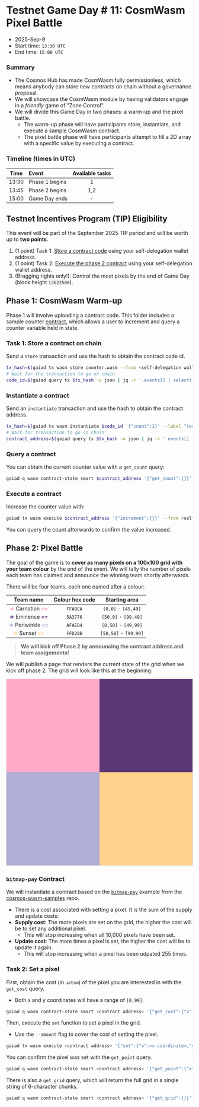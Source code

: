 # Testnet Game Day # 11: CosmWasm Pixel Battle

* 2025-Sep-9
* Start time: `13:30 UTC`
* End time: `15:00 UTC`

### Summary

* The Cosmos Hub has made CosmWasm fully permissionless, which means anybody can store new contracts on chain without a governance proposal.
* We will showcase the CosmWasm module by having validators engage in a _friendly_ game of "Zone Control".
* We will divide this Game Day in two phases: a warm-up and the pixel battle.
  * The warm-up phase will have participants store, instantiate, and execute a sample CosmWasm contract.
  * The pixel battle phase will have participants attempt to fill a 2D array with a specific value by executing a contract.


### Timeline (times in UTC)

| Time  | Event          | Available tasks |
| :---: | :------------- | :-------------: |
| 13:30 | Phase 1 begins |        1        |
| 13:45 | Phase 2 begins |       1,2       |
| 15:00 | Game Day ends  |        -        |


## Testnet Incentives Program (TIP) Eligibility

This event will be part of the September 2025 TIP period and will be worth up to **two points**.

1. (1 point) Task 1: [Store a contract code](#task-1-store-a-contract-on-chain) using your self-delegation wallet address.
2. (1 point) Task 2: [Execute the phase 2 contract](#task-2-set-a-pixel) using your self-delegation wallet address.
3. (Bragging rights only!): Control the most pixels by the end of Game Day (block height `13622500`).

## Phase 1: CosmWasm Warm-up

Phase 1 will involve uploading a contract code. This folder includes a sample counter [contract](counter.wasm), which allows a user to increment and query a counter variable held in state.

### Task 1: Store a contract on chain

Send a `store` transaction and use the hash to obtain the contract code id.
```bash
tx_hash=$(gaiad tx wasm store counter.wasm --from <self-delegation wallet> --gas auto --gas-adjustment 3 --gas-prices 0.005uatom -o json -y | jq -r '.txhash')
# Wait for the transaction to go on chain
code_id=$(gaiad query tx $tx_hash -o json | jq -r '.events[] | select(.type=="store_code").attributes[] | select(.key=="code_id").value')
```

### Instantiate a contract

Send an `instantiate` transaction and use the hash to obtain the contract address.
```bash
tx_hash=$(gaiad tx wasm instantiate $code_id '{"count":1}' --label "test-counter" --no-admin --from <self-delegation wallet> --gas auto --gas-adjustment 3 --gas-prices 0.005uatom -o json -y | jq -r '.txhash')
# Wait for transaction to go on chain
contract_address=$(gaiad query tx $tx_hash -o json | jq -r '.events[] | select(.type=="instantiate").attributes[] | select(.key=="_contract_address").value')
```

### Query a contract

You can obtain the current counter value with a `get_count` query:
```bash
gaiad q wasm contract-state smart $contract_address '{"get_count":{}}' -o json  | jq -r '.data.count'
```

### Execute a contract

Increase the counter value with:
```bash
gaiad tx wasm execute $contract_address '{"increment":{}}' --from <self-delegation wallet> --gas auto --gas-adjustment 3 --gas-prices 0.005uatom -y
```
You can query the count afterwards to confirm the value increased.

## Phase 2: Pixel Battle

The goal of the game is to **cover as many pixels on a 100x100 grid with your team colour** by the end of the event. We will tally the number of pixels each team has claimed and announce the winning team shortly afterwards.

There will be four teams, each one named after a colour:

|                                                         Team name                                                          | Colour hex code |     Starting area     |
| :------------------------------------------------------------------------------------------------------------------------: | :-------------: | :-------------------: |
| <span style="color:#FFABCA; font-weight:bold">=></span> Carnation <span style="color:#FFABCA; font-weight:bold"><=</span>  |    `FFABCA`     |  `[0,0]` - `[49,49]`  |
|  <span style="color:#5A3776; font-weight:bold">=></span> Eminence <span style="color:#5A3776; font-weight:bold"><=</span>  |    `5A3776`     | `[50,0]` - `[99,49]`  |
| <span style="color:#AFAED4; font-weight:bold">=></span> Periwinkle <span style="color:#AFAED4; font-weight:bold"><=</span> |    `AFAED4`     | `[0,50]` - `[49,99]`  |
|   <span style="color:#FFD28B; font-weight:bold">=></span> Sunset <span style="color:#FFD28B; font-weight:bold"><=</span>   |    `FFD28B`     | `[50,50]` - `[99,99]` |


> **We will kick off Phase 2 by announcing the contract address and team assignments!**

We will publish a page that renders the current state of the grid when we kick off phase 2. The grid will look like this at the beginning:

![Pixel Battle Starting State](battle-start.png)

### `bitmap-pay` Contract

We will instantiate a contract based on the [`bitmap-pay`](https://github.com/hyphacoop/cosmos-wasm-samples/tree/main/bitmap-pay) example from the [cosmos-wasm-samples](https://github.com/hyphacoop/cosmos-wasm-samples) repo.
* There is a cost associated with setting a pixel. It is the sum of the supply and update costs:
* **Supply cost**: The more pixels are set on the grid, the higher the cost will be to set any additional pixel.
  * This will stop increasing when all 10,000 pixels have been set.
* **Update cost**: The more times a pixel is set, the higher the cost will be to update it again.
  * This will stop increasing when a pixel has been udpated 255 times.

### Task 2: Set a pixel

First, obtain the cost (in `uatom`) of the pixel you are interested in with the `get_cost` query.
* Both x and y coordinates will have a range of `[0,99]`.
```bash
gaiad q wasm contract-state smart <contract address> '{"get_cost":{"x":<x coordinate>,"y",<y coordinate>}}' -o json  | jq -r '.data.cost'
```

Then, execute the `set` function to set a pixel in the grid.
* Use the `--amount` flag to cover the cost of setting the pixel.
```bash
gaiad tx wasm execute <contract address> '{"set":{"x":<x coordinate>,"y":<y coordinate>,"z":"<your team colour hex code>"}}' --from <self-delegation wallet> --amount <cost>uatom --gas auto --gas-adjustment 3 --gas-prices $GAS_PRICE -y
```

You can confirm the pixel was set with the `get_point` query.
```bash
gaiad q wasm contract-state smart <contract address> '{"get_point":{"x":<x coordinate>,"y",<y coordinate>}}' -o json  | jq -r '.data'
```

There is also a `get_grid` query, which will return the full grid in a single string of 6-character chunks.
```bash
gaiad q wasm contract-state smart <contract address> '{"get_grid":{}}' -o json  | jq -r '.data.z_values'
```